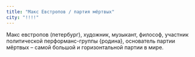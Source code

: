 ```yaml
---
title: "Макс Евстропов / партия мёртвых"
city: "!!!!"
---
```


Макс евстропов (петербург), художник, музыкант, философ, участник политической перформанс-группы {родина}, основатель партии мёртвых – самой большой и горизонтальной партии в мире.

